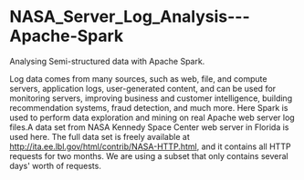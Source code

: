# NASA_Server_Log_Analysis---Apache-Spark
Analysing Semi-structured data with Apache Spark.

Log data comes from many sources, such as web, file, and compute servers, application logs, user-generated content,  and can be used for monitoring servers, improving business and customer intelligence, building recommendation systems, fraud detection, and much more. Here Spark is used to perform data exploration and mining on real Apache web server log files.A data set from NASA Kennedy Space Center web server in Florida is used here. The full data set is freely available at http://ita.ee.lbl.gov/html/contrib/NASA-HTTP.html, and it contains all HTTP requests for two months. We are using a subset that only contains several days' worth of requests. 
